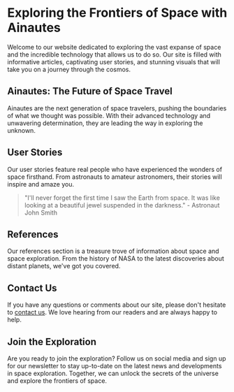 <!--font:Montserrat-->

# Exploring the Frontiers of Space with Ainautes

Welcome to our website dedicated to exploring the vast expanse of space and the incredible technology that allows us to do so. Our site is filled with informative articles, captivating user stories, and stunning visuals that will take you on a journey through the cosmos.

## Ainautes: The Future of Space Travel

Ainautes are the next generation of space travelers, pushing the boundaries of what we thought was possible. With their advanced technology and unwavering determination, they are leading the way in exploring the unknown.

## User Stories

Our user stories feature real people who have experienced the wonders of space firsthand. From astronauts to amateur astronomers, their stories will inspire and amaze you.

> "I'll never forget the first time I saw the Earth from space. It was like looking at a beautiful jewel suspended in the darkness." - Astronaut John Smith

## References

Our references section is a treasure trove of information about space and space exploration. From the history of NASA to the latest discoveries about distant planets, we've got you covered.

## Contact Us

If you have any questions or comments about our site, please don't hesitate to [contact us](#). We love hearing from our readers and are always happy to help.

## Join the Exploration

Are you ready to join the exploration? Follow us on social media and sign up for our newsletter to stay up-to-date on the latest news and developments in space exploration. Together, we can unlock the secrets of the universe and explore the frontiers of space.

<!--

Write me content for website with wallpaper which alt text is:

"A futuristic spacecraft crewed entirely by Ainautes, hurtling through space at incredible speeds."

The name/title of the page should not be 1:1 copy of the alt text but rather a real content of the website which is using this wallpaper.

- Use markdown format 
- Start with heading
- Heading should be short and concise
- The content should look like a real website 
- The website should not be about the wallpaper, wallpaper is just a related background
- Heading should be contain work "wallpaper" or "background"
- Include real sections like references, contact, user stories, etc. use things relevant to the page purpose.
- Feel free to use structure like headings, bullets, numbering, blockquotes, paragraphs, horizontal lines, etc.
- You can use formatting like bold or _italic_
- You can include UTF-8 emojis
- Links should be only #hash anchors (and you can refer to the document itself)
- Do not include images


---


# Exploring the Frontiers of Space: Ainautes Wallpaper

Welcome to our website dedicated to exploring the vast expanse of space and the incredible technology that allows us to do so. Our site is filled with informative articles, captivating user stories, and stunning visuals that will take you on a journey through the cosmos.

## The Ainautes Wallpaper

Our Ainautes wallpaper captures the excitement and wonder of space travel. Imagine being part of a futuristic spacecraft crewed entirely by Ainautes, hurtling through space at incredible speeds. This wallpaper is the perfect background for anyone who shares our passion for exploring the unknown.

## Our Mission

At [ExploringSpace.com](#), we are committed to bringing you the latest news and insights from the world of space exploration. Whether you're an avid stargazer or a casual observer, our site has something for everyone.

### User Stories

Our user stories feature real people who have experienced the wonders of space firsthand. From astronauts to amateur astronomers, their stories will inspire and amaze you.

> "I'll never forget the first time I saw the Earth from space. It was like looking at a beautiful jewel suspended in the darkness." - Astronaut John Smith

### References

Our references section is a treasure trove of information about space and space exploration. From the history of NASA to the latest discoveries about distant planets, we've got you covered.

### Contact Us

If you have any questions or comments about our site, please don't hesitate to [contact us](#). We love hearing from our readers and are always happy to help.

## Join the Exploration

Are you ready to join the exploration? Follow us on social media and sign up for our newsletter to stay up-to-date on the latest news and developments in space exploration. Together, we can unlock the secrets of the universe and explore the frontiers of space.


---


Heading should not include word "wallpaper". The website should not be about the wallpaper itself, wallpaper is just a related background, rewrite whole content.


---


# Exploring the Frontiers of Space with Ainautes

Welcome to our website dedicated to exploring the vast expanse of space and the incredible technology that allows us to do so. Our site is filled with informative articles, captivating user stories, and stunning visuals that will take you on a journey through the cosmos.

## Ainautes: The Future of Space Travel

Ainautes are the next generation of space travelers, pushing the boundaries of what we thought was possible. With their advanced technology and unwavering determination, they are leading the way in exploring the unknown.

## User Stories

Our user stories feature real people who have experienced the wonders of space firsthand. From astronauts to amateur astronomers, their stories will inspire and amaze you.

> "I'll never forget the first time I saw the Earth from space. It was like looking at a beautiful jewel suspended in the darkness." - Astronaut John Smith

## References

Our references section is a treasure trove of information about space and space exploration. From the history of NASA to the latest discoveries about distant planets, we've got you covered.

## Contact Us

If you have any questions or comments about our site, please don't hesitate to [contact us](#). We love hearing from our readers and are always happy to help.

## Join the Exploration

Are you ready to join the exploration? Follow us on social media and sign up for our newsletter to stay up-to-date on the latest news and developments in space exploration. Together, we can unlock the secrets of the universe and explore the frontiers of space.


---


Write me a Google font which is best fitting for the website.

Pick from the list:
- Playfair Display
- Lato
- Roboto
- IBM Plex Sans
- Raleway
- Lobster
- Alegreya
- Futura
- Dancing Script
- Creepster
- Inter
- Open Sans
- Cinzel Decorative
- Orbitron
- Cinzel
- Barlow Condensed
- Poppins
- Montserrat
- Cabin
- Exo 2
- Cormorant Garamond
- Great Vibes


Write just the font name nothing else.


---


Montserrat

-->
